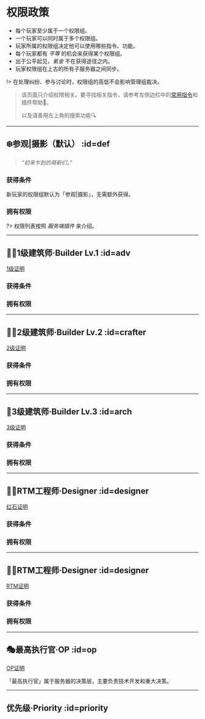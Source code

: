 # 权限政策

* 每个玩家至少属于一个权限组。
* 一个玩家可以同时属于多个权限组。
* 玩家所属的权限组决定他可以使用哪些指令、功能。
* 每个玩家都有 *平等* 的机会来获得某个权限组。
* 出于公平起见，*氪金* 不在获得途径之内。
* 玩家权限组在上古的所有子服务器之间同步。

!> 在处理纠纷、参与讨论时，权限组的高低不会影响管理组裁决。

> 该页面只介绍权限相关。要寻找相关指令，请参考左侧边栏中的[常用指令](/welcome/commands.md)和插件帮助📖。
>  
> 以及请善用左上角的搜索功能🔍

----

## ❄️参观|摄影（默认） :id=def

> *“初来乍到的萌新们。”*

### 获得条件

新玩家的权限组默认为「参观|摄影」，无需额外获得。

### 拥有权限

?> 权限列表按照 *服务端插件* 来介绍。

----

## 👨‍🏭1级建筑师·Builder Lv.1 :id=adv
[1级证明](/assets/images/class/B1.png)

### 获得条件

### 拥有权限

----

## 👨‍🏭2级建筑师·Builder Lv.2 :id=crafter
[2级证明](/assets/images/class/B2.png)

### 获得条件

### 拥有权限

----

## 👷‍3级建筑师·Builder Lv.3 :id=arch
[3级证明](/assets/images/class/B3.png)

### 获得条件

### 拥有权限

----
## 👨‍🎨RTM工程师·Designer :id=designer
[红石证明](/assets/images/class/rs.png)

### 获得条件

### 拥有权限

----

## 👨‍🎨RTM工程师·Designer :id=designer
[RTM证明](/assets/images/class/rtm.png)

### 获得条件

### 拥有权限

----

## 🎭最高执行官·OP :id=op
[OP证明](/assets/images/class/op.png)

「最高执行官」属于服务器的决策层，主要负责技术开发和重大决策。

----

## 优先级·Priority :id=priority

